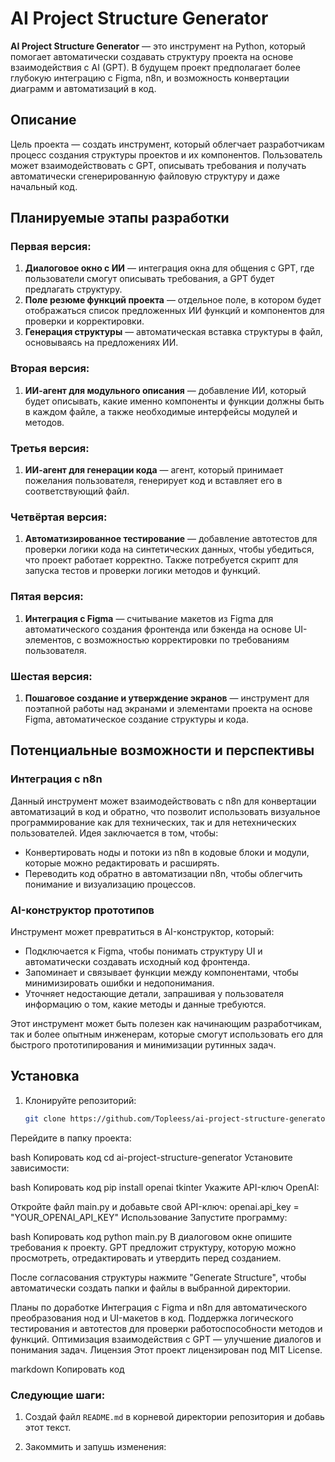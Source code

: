# AI Project Structure Generator

**AI Project Structure Generator** — это инструмент на Python, который помогает автоматически создавать структуру проекта на основе взаимодействия с AI (GPT). В будущем проект предполагает более глубокую интеграцию с Figma, n8n, и возможность конвертации диаграмм и автоматизаций в код. 

## Описание

Цель проекта — создать инструмент, который облегчает разработчикам процесс создания структуры проектов и их компонентов. Пользователь может взаимодействовать с GPT, описывать требования и получать автоматически сгенерированную файловую структуру и даже начальный код.

## Планируемые этапы разработки

### Первая версия:
1. **Диалоговое окно с ИИ** — интеграция окна для общения с GPT, где пользователи смогут описывать требования, а GPT будет предлагать структуру.
2. **Поле резюме функций проекта** — отдельное поле, в котором будет отображаться список предложенных ИИ функций и компонентов для проверки и корректировки.
3. **Генерация структуры** — автоматическая вставка структуры в файл, основываясь на предложениях ИИ.

### Вторая версия:
1. **ИИ-агент для модульного описания** — добавление ИИ, который будет описывать, какие именно компоненты и функции должны быть в каждом файле, а также необходимые интерфейсы модулей и методов.

### Третья версия:
1. **ИИ-агент для генерации кода** — агент, который принимает пожелания пользователя, генерирует код и вставляет его в соответствующий файл. 

### Четвёртая версия:
1. **Автоматизированное тестирование** — добавление автотестов для проверки логики кода на синтетических данных, чтобы убедиться, что проект работает корректно. Также потребуется скрипт для запуска тестов и проверки логики методов и функций.

### Пятая версия:
1. **Интеграция с Figma** — считывание макетов из Figma для автоматического создания фронтенда или бэкенда на основе UI-элементов, с возможностью корректировки по требованиям пользователя.

### Шестая версия:
1. **Пошаговое создание и утверждение экранов** — инструмент для поэтапной работы над экранами и элементами проекта на основе Figma, автоматическое создание структуры и кода.

## Потенциальные возможности и перспективы

### Интеграция с n8n
Данный инструмент может взаимодействовать с n8n для конвертации автоматизаций в код и обратно, что позволит использовать визуальное программирование как для технических, так и для нетехнических пользователей. Идея заключается в том, чтобы:
- Конвертировать ноды и потоки из n8n в кодовые блоки и модули, которые можно редактировать и расширять.
- Переводить код обратно в автоматизации n8n, чтобы облегчить понимание и визуализацию процессов.

### AI-конструктор прототипов
Инструмент может превратиться в AI-конструктор, который:
- Подключается к Figma, чтобы понимать структуру UI и автоматически создавать исходный код фронтенда.
- Запоминает и связывает функции между компонентами, чтобы минимизировать ошибки и недопонимания.
- Уточняет недостающие детали, запрашивая у пользователя информацию о том, какие методы и данные требуются.

Этот инструмент может быть полезен как начинающим разработчикам, так и более опытным инженерам, которые смогут использовать его для быстрого прототипирования и минимизации рутинных задач.

## Установка

1. Клонируйте репозиторий:
   ```bash
   git clone https://github.com/Topleess/ai-project-structure-generator.git
Перейдите в папку проекта:

bash
Копировать код
cd ai-project-structure-generator
Установите зависимости:

bash
Копировать код
pip install openai tkinter
Укажите API-ключ OpenAI:

Откройте файл main.py и добавьте свой API-ключ: openai.api_key = "YOUR_OPENAI_API_KEY"
Использование
Запустите программу:

bash
Копировать код
python main.py
В диалоговом окне опишите требования к проекту. GPT предложит структуру, которую можно просмотреть, отредактировать и утвердить перед созданием.

После согласования структуры нажмите "Generate Structure", чтобы автоматически создать папки и файлы в выбранной директории.

Планы по доработке
Интеграция с Figma и n8n для автоматического преобразования нод и UI-макетов в код.
Поддержка логического тестирования и автотестов для проверки работоспособности методов и функций.
Оптимизация взаимодействия с GPT — улучшение диалогов и понимания задач.
Лицензия
Этот проект лицензирован под MIT License.

markdown
Копировать код

### Следующие шаги:

1. Создай файл `README.md` в корневой директории репозитория и добавь этот текст.
2. Закоммить и запушь изменения:

   ```

